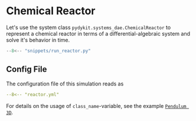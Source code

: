 # Chemical Reactor

Let's use the system class `pydykit.systems_dae.ChemicalReactor`
to represent a chemical reactor in terms of a differential-algebraic system and solve it's behavior in time.

```python exec="true" source="tabbed-right"
--8<-- "snippets/run_reactor.py"
```

## Config File

The configuration file of this simulation reads as

```yaml
--8<-- "reactor.yml"
```

For details on the usage of `class_name`-variable, see the example [`Pendulum 3D`](./pendulum_3d.md).
